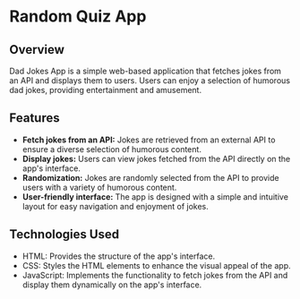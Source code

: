 # Random Quiz App

## Overview

Dad Jokes App is a simple web-based application that fetches jokes from an API and displays them to users. Users can enjoy a selection of humorous dad jokes, providing entertainment and amusement.

## Features

- **Fetch jokes from an API:** Jokes are retrieved from an external API to ensure a diverse selection of humorous content.
- **Display jokes:** Users can view jokes fetched from the API directly on the app's interface.
- **Randomization:** Jokes are randomly selected from the API to provide users with a variety of humorous content.
- **User-friendly interface:** The app is designed with a simple and intuitive layout for easy navigation and enjoyment of jokes.

## Technologies Used

- HTML: Provides the structure of the app's interface.
- CSS: Styles the HTML elements to enhance the visual appeal of the app.
- JavaScript: Implements the functionality to fetch jokes from the API and display them dynamically on the app's interface.
